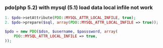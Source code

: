 ### pdo(php 5.2) with mysql (5.1) load data local infile not work

```php (not work)
1. $pdo->setAttribute(PDO::MYSQL_ATTR_LOCAL_INFILE, true);
2. $pdo->prepare($sql, array(PDO::MYSQL_ATTR_LOCAL_INFILE => true));
```

```php (√)
$pdo = new PDO($dsn, $username, $passsword, array(
    PDO::MYSQL_ATTR_LOCAL_INFILE => true,
));
```
